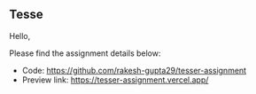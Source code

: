 ## Tesse

Hello,

Please find the assignment details below:

- Code: https://github.com/rakesh-gupta29/tesser-assignment
- Preview link: https://tesser-assignment.vercel.app/
